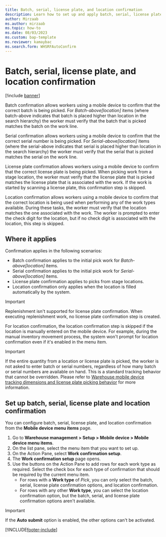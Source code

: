 ```yaml
---
title: Batch, serial, license plate, and location confirmation
description: Learn how to set up and apply batch, serial, license plate and location confirmation from a mobile device with an outline on where it applies.
author: Mirzaab
ms.author: mirzaab
ms.topic: how-to
ms.date: 08/03/2023
ms.custom: bap-template
ms.reviewer: kamaybac
ms.search.form: WHSRFAutoConfirm
---
```


# Batch, serial, license plate, and location confirmation

[!include [banner](../includes/banner.md)]

Batch confirmation allows workers using a mobile device to confirm that the correct batch is being picked. For *Batch-above\[location\]* items (where batch-above indicates that batch is placed higher than location in the search hierarchy) the worker must verify that the batch that is picked matches the batch on the work line.

Serial confirmation allows workers using a mobile device to confirm that the correct serial number is being picked. For *Serial-above\[location\]* items (where the serial-above indicates that serial is placed higher than location in the search hierarchy) the worker must verify that the serial that is picked matches the serial on the work line.

License plate confirmation allows workers using a mobile device to confirm that the correct license plate is being picked. When picking work from a stage location, the worker must verify that the license plate that is picked matches the license plate that is associated with the work. If the work is started by scanning a license plate, this confirmation step is skipped.

Location confirmation allows workers using a mobile device to confirm that the correct location is being used when performing any of the work types available. During these tasks, the worker must verify that the location matches the one associated with the work. The worker is prompted to enter the check digit for the location, but if no check digit is associated with the location, this step is skipped.

## Where it applies

Confirmation applies in the following scenarios:

- Batch confirmation applies to the initial pick work for *Batch-above\[location\]* items.
- Serial confirmation applies to the initial pick work for *Serial-above\[location\]* items.
- License plate confirmation applies to picks from stage locations.
- Location confirmation only applies when the location is filled automatically by the system.

> [!IMPORTANT]
> Replenishment isn't supported for license plate confirmation. When executing replenishment work, no license plate confirmation step is created.
>
> For location confirmation, the location confirmation step is skipped if the location is manually entered on the mobile device. For example, during the manual inventory movement process, the system won't prompt for location confirmation even if it's enabled in the menu item.

> [!IMPORTANT]
> If the entire quantity from a location or license plate is picked, the worker is not asked to enter batch or serial numbers, regardless of how many batch or serial numbers are available on hand. This is a standard tracking behavior that cannot be overridden. Please refer to [Warehouse mobile device tracking dimensions and license plate  picking behavior](warehouse-mobile-device-tracking-dimensions-license-plate-picking-behavior.md) for more information.

## Set up batch, serial, license plate and location confirmation

You can configure batch, serial, license plate, and location confirmation from the **Mobile device menu items** page.

1. Go to **Warehouse management \> Setup \> Mobile device \> Mobile device menu items**.
1. On the list pane, select the menu item that you want to set up.
1. On the Action Pane, select **Work confirmation setup**.
1. The **Work confirmation setup** page opens.
1. Use the buttons on the Action Pane to add rows for each work type as required. Select the check box for each type of confirmation that should be required by the current menu item.
    - For rows with a **Work type** of *Pick*, you can only select the batch, serial, license plate confirmation options, and location confirmation.
    - For rows with any other **Work type**, you can select the location confirmation option, but the batch, serial, and license plate confirmation options aren't available.

> [!IMPORTANT]
> If the **Auto submit** option is enabled, the other options can't be activated.

[!INCLUDE[footer-include](../../includes/footer-banner.md)]